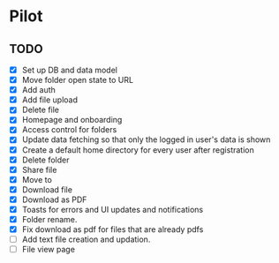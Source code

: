 # Pilot

## TODO

- [x] Set up DB and data model
- [x] Move folder open state to URL
- [x] Add auth
- [x] Add file upload
- [x] Delete file
- [x] Homepage and onboarding
- [x] Access control for folders
- [x] Update data fetching so that only the logged in user's data is shown
- [x] Create a default home directory for every user after registration
- [x] Delete folder
- [x] Share file
- [x] Move to
- [x] Download file
- [x] Download as PDF
- [x] Toasts for errors and UI updates and notifications
- [x] Folder rename.
- [x] Fix download as pdf for files that are already pdfs
- [ ] Add text file creation and updation.
- [ ] File view page
